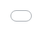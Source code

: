 <!DOCTYPE html>
<html lang="it">
<head>
    <meta charset="UTF-8">
    <meta name="viewport" content="width=device-width, initial-scale=1.0">
    <title>Live Poll Interface</title>
   
<style>
    html, body {
        height: 100%;
        margin: 0;
        padding: 0;
        width: 100vw;
        height: 100vh;
        overflow: hidden;
        background-color: var(--bg-color);
    }

    .container {
        width: 100vw;
        height: 100vh;
        position: relative;
        padding: 0;
        margin: 0;
        display: flex;
        flex-direction: column;
        justify-content: flex-end;
        align-items: center;
    }

    .video-container {
        position: absolute;
        top: 0;
        left: 0;
        width: 100vw;
        height: 100vh;
        z-index: 1;
        background: #000;
    }

    .video-container iframe {
        width: 100vw;
        height: 100vh;
        border: none;
    }

    .interaction-panel {
        position: fixed;
        bottom: 0;
        left: 0;
        width: 100vw;
        z-index: 2;
        background: rgba(30,30,30,0.95);
        border-top: 1px solid var(--border-color);
        border-radius: 0;
        box-shadow: 0 -2px 10px rgba(0,0,0,0.3);
        padding: 20px 0 10px 0;
        text-align: center;
    }

    .buttons-container {
        display: flex;
        justify-content: center;
        gap: 40px;
        margin-top: 10px;
    }

    .option-button {
        min-width: 120px;
        font-size: 1.2rem;
    }

    .percentage-display {
        font-size: 1.3rem;
    }

    .reset-button {
        display: none; /* Nascondi il pulsante di reset */
    }
</style>

<div class="container">
    <div class="video-container">
        <iframe
            src="URL_DEL_TUO_STREAM_OBS"
            allow="autoplay; encrypted-media"
            allowfullscreen
        ></iframe>
    </div>

    <div class="interaction-panel">
        <h2>Vota l'Opzione</h2>
        <div class="buttons-container">
            <div>
                <button class="option-button" data-option="1">Opzione 1</button>
                <div class="percentage-display" id="percent-1">0%</div>
            </div>
            <div>
                <button class="option-button" data-option="2">Opzione 2</button>
                <div class="percentage-display" id="percent-2">0%</div>
            </div>
        </div>
        <div class="total-clicks" id="total-clicks">Voti totali: 0</div>
        <button class="reset-button" id="reset-button">Resetta Votazione</button>
    </div>
</div>

<script>
    // ...existing code...

    // Mostra il pulsante di reset solo se sei admin
    const isAdmin = false; // Cambia in true solo per te
    if (isAdmin) {
        resetButton.style.display = 'inline-block';
    }

    // Listener per il pulsante di reset (solo admin)
    resetButton.addEventListener('click', () => {
        if (!isAdmin) return;
        clicks.option1 = 0;
        clicks.option2 = 0;
        updatePercentages();
        if (websocket.readyState === WebSocket.OPEN) {
            websocket.send('RESET');
        }
    });

    // ...existing code...
</script>

